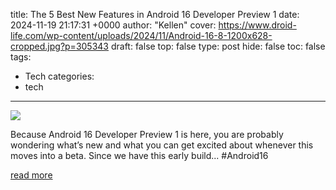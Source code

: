 title: The 5 Best New Features in Android 16 Developer Preview 1
date: 2024-11-19 21:17:31 +0000
author: "Kellen"
cover: https://www.droid-life.com/wp-content/uploads/2024/11/Android-16-8-1200x628-cropped.jpg?p=305343
draft: false
top: false
type: post
hide: false
toc: false
tags:
  - Tech
categories:
  - tech
---

![](https://www.droid-life.com/wp-content/uploads/2024/11/Android-16-8-1200x628-cropped.jpg?p=305343)

Because Android 16 Developer Preview 1 is here, you are probably wondering what’s new and what you can get excited about whenever this moves into a beta. Since we have this early build... #Android16

[read more](https://www.droid-life.com/2024/11/19/best-android-16-dp1-features/)
